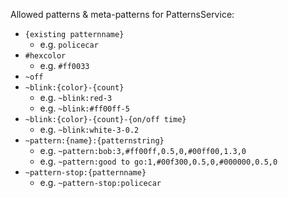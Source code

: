 


Allowed patterns & meta-patterns for PatternsService:

* `{existing patternname}`
    * e.g. `policecar`
* `#hexcolor`
    * e.g. `#ff0033`
* `~off`
* `~blink:{color}-{count}`
    * e.g. `~blink:red-3`
    * e.g. `~blink:#ff00ff-5`
* `~blink:{color}-{count}-{on/off time}`
    * e.g. `~blink:white-3-0.2`
* `~pattern:{name}:{patternstring}`
    * e.g. `~pattern:bob:3,#ff00ff,0.5,0,#00ff00,1.3,0`
    * e.g. `~pattern:good to go:1,#00f300,0.5,0,#000000,0.5,0`
* `~pattern-stop:{patternname}`
    * e.g. `~pattern-stop:policecar`
